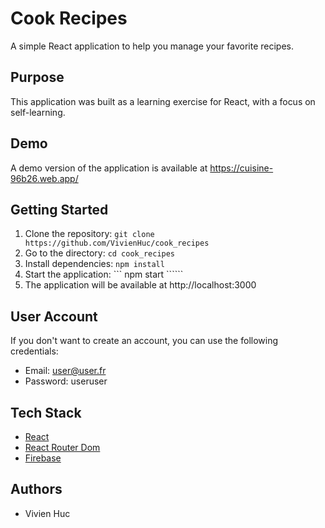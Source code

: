 # Cook Recipes

A simple React application to help you manage your favorite recipes. 

## Purpose
This application was built as a learning exercise for React, with a focus on self-learning. 

## Demo
A demo version of the application is available at https://cuisine-96b26.web.app/

## Getting Started
1. Clone the repository:
``` git clone https://github.com/VivienHuc/cook_recipes ```
2. Go to the directory:
``` cd cook_recipes ```
3. Install dependencies:
``` npm install ```
4. Start the application:
``` npm start ``````
5. The application will be available at http://localhost:3000

## User Account
If you don't want to create an account, you can use the following credentials:
- Email: user@user.fr
- Password: useruser

## Tech Stack
- [React](https://fr.reactjs.org/)
- [React Router Dom](https://reactrouter.com/en/main)
- [Firebase](https://firebase.google.com/)

## Authors

- Vivien Huc
